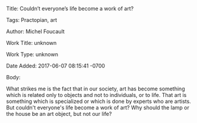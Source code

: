 Title:  Couldn’t everyone’s life become a work of art?

Tags:   Practopian, art

Author: Michel Foucault

Work Title: unknown

Work Type: unknown

Date Added: 2017-06-07 08:15:41 -0700

Body: 

What strikes me is the fact that in our society, art has become something which is related only to objects and not to individuals, or to life. That art is something which is specialized or which is done by experts who are artists. But couldn't everyone's life become a work of art? Why should the lamp or the house be an art object, but not our life?

